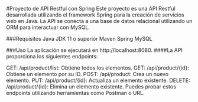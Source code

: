#Proyecto de API Restful con Spring
Este proyecto es una API Restful desarrollada utilizando el framework Spring para la creación de servicios web en Java. La API se conecta a una base de datos relacional utilizando un ORM para interactuar con MySQL.

###Requisitos
Java JDK 11 o superior
Maven
Spring
MySQL


###Uso
La aplicación se ejecutará en http://localhost:8080.
####La API proporciona los siguientes endpoints:    

GET: /api/product/list: Obtiene todos los elementos.
GET: /api/product/{id}: Obtiene un elemento por su ID.
POST: /api/product: Crea un nuevo elemento.
PUT: /api/product/{id}: Actualiza un elemento existente.
DELETE: /api/product/{id}: Elimina un elemento existente.
Puedes probar estos endpoints utilizando herramientas como Postman o URL.


